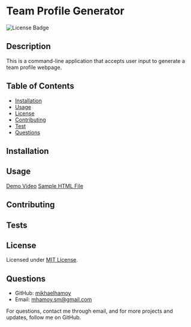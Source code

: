 # Team Profile Generator

![License Badge](https://img.shields.io/badge/license-MIT-green)  
    
## Description
  
This is a command-line application that accepts user input to generate a team profile webpage.

## Table of Contents
  
* [Installation](#installation)
* [Usage](#usage)
* [License](#license)
* [Contributing](#contributing)
* [Test](#tests)
* [Questions](#questions)
  
## Installation 
  
## Usage

[Demo Video](https://youtu.be/S1TNlcb79-0)
[Sample HTML File](./dist/team-profile)

## Contributing 
 
## Tests 
     
## License

Licensed under [MIT License](./LICENSE).
    
## Questions
   
* GitHub: [mikhaelhamoy](https://github.com/mikhaelhamoy)
* Email: [mhamoy.sm@gmail.com](mailto:mhamoy.sm@gmail.com)

For questions, contact me through email, and for more projects and updates, follow me on GitHub.

